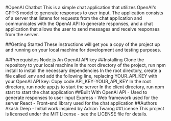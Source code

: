 #OpenAI Chatbot
This is a simple chat application that utilizes OpenAI's GPT-3 model to generate responses to user input. The application consists of a server that listens for requests from the chat application and communicates with the OpenAI API to generate responses, and a chat application that allows the user to send messages and receive responses from the server.

##Getting Started
These instructions will get you a copy of the project up and running on your local machine for development and testing purposes.

##Prerequisites
Node.js
An OpenAI API key
##Installing
Clone the repository to your local machine
In the root directory of the project, run npm install to install the necessary dependencies
In the root directory, create a file called .env and add the following line, replacing YOUR_API_KEY with your OpenAI API key:
Copy code
API_KEY=YOUR_API_KEY
In the root directory, run node app.js to start the server
In the client directory, run npm start to start the chat application
##Built With
OpenAI API - Used to generate responses to user input
Express - Web framework used for the server
React - Front-end library used for the chat application
##Authors
Akash Deep - Initial work inspired by Adrian Twarog
##License
This project is licensed under the MIT License - see the LICENSE file for details.




